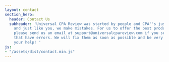 ```yaml
---
layout: contact
section_hero:
  header: Contact Us
  subheader: 'Universal CPA Review was started by people and CPA''s just like you,
    and just like you, we make mistakes. For us to offer the best product possible,
    please send us an email at support@universalcpareview.com if you see any questions
    that have errors. We will fix them as soon as possible and be very grateful for
    your help! '
js:
- "/assets/dist/contact.min.js"
---
```

